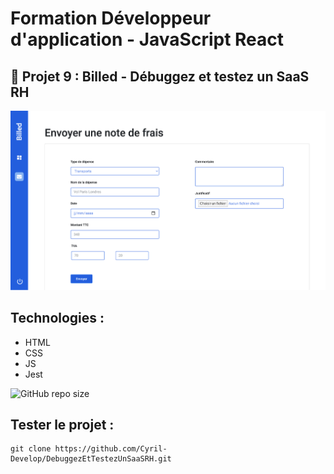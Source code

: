 # Formation Développeur d'application - JavaScript React

## 📎 Projet 9 : Billed - Débuggez et testez un SaaS RH

![home](./images/home.png)

## Technologies :
- HTML
- CSS
- JS
- Jest

![GitHub repo size](https://img.shields.io/github/repo-size/Cyril-Develop/DebuggezEtTestezUnSaaSRH?style=for-the-badge) 

 ## Tester le projet :

```terminal
git clone https://github.com/Cyril-Develop/DebuggezEtTestezUnSaaSRH.git
```
